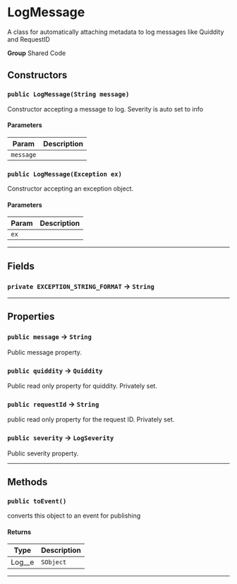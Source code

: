 # LogMessage

A class for automatically attaching metadata to log messages
like Quiddity and RequestID


**Group** Shared Code

## Constructors
### `public LogMessage(String message)`

Constructor accepting a message to log. Severity is auto set to info

#### Parameters

|Param|Description|
|---|---|
|`message`||

### `public LogMessage(Exception ex)`

Constructor accepting an exception object.

#### Parameters

|Param|Description|
|---|---|
|`ex`||

---
## Fields

### `private EXCEPTION_STRING_FORMAT` → `String`


---
## Properties

### `public message` → `String`


Public message property.

### `public quiddity` → `Quiddity`


Public read only property for quiddity. Privately set.

### `public requestId` → `String`


public read only property for the request ID. Privately set.

### `public severity` → `LogSeverity`


Public severity property.

---
## Methods
### `public toEvent()`

converts this object to an event for publishing

#### Returns

|Type|Description|
|---|---|
|Log__e|`SObject`|

---
